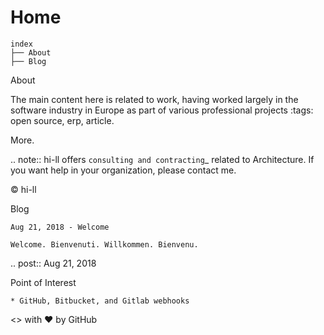 # Home

    index
    ├── About
    ├── Blog

About

The main content here is related to work, having worked largely in the software industry in Europe as part of various professional projects :tags: open source, erp, article.

More. 

.. note:: hi-ll offers `consulting and contracting`_ related to Architecture. If you want help in your organization, please contact me.

© hi-ll

Blog

    Aug 21, 2018 - Welcome
    
    Welcome. Bienvenuti. Willkommen. Bienvenu.

.. post:: Aug 21, 2018

Point of Interest

    * GitHub, Bitbucket, and Gitlab webhooks

<> with ❤ by GitHub
